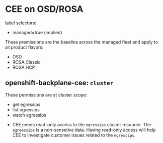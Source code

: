 # CEE on OSD/ROSA

label selectors:

- managed=true (implied)

These premissions are the baseline across the managed fleet and apply to all product flavors:

- OSD
- ROSA Classic
- ROSA HCP

## openshift-backplane-cee: `cluster`

These permissions are at cluster scope:

- get egressips
- list egressips
- watch egressips

* CEE needs read-only access to the `egressips` cluster resource. The `egreessips` is a non-sensetive data. Having read-only access will help CEE to investigate customer issues related to the `egressips`. 

